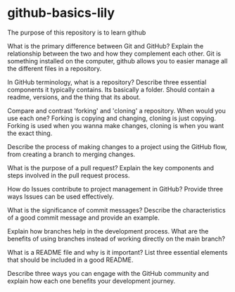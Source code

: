 # github-basics-lily

The purpose of this repository is to learn github

What is the primary difference between Git and GitHub? Explain the relationship between the two and how they complement each other.
Git is something installed on the computer, github allows you to easier manage all the different files in a repository. 

In GitHub terminology, what is a repository? Describe three essential components it typically contains.
Its basically a folder. Should contain a readme, versions, and the thing that its about. 

Compare and contrast 'forking' and 'cloning' a repository. When would you use each one?
Forking is copying and changing, cloning is just copying. Forking is used when you wanna make changes, cloning is when you want the exact thing. 

Describe the process of making changes to a project using the GitHub flow, from creating a branch to merging changes.


What is the purpose of a pull request? Explain the key components and steps involved in the pull request process.


How do Issues contribute to project management in GitHub? Provide three ways Issues can be used effectively.


What is the significance of commit messages? Describe the characteristics of a good commit message and provide an example.


Explain how branches help in the development process. What are the benefits of using branches instead of working directly on the main branch?


What is a README file and why is it important? List three essential elements that should be included in a good README.


Describe three ways you can engage with the GitHub community and explain how each one benefits your development journey.
